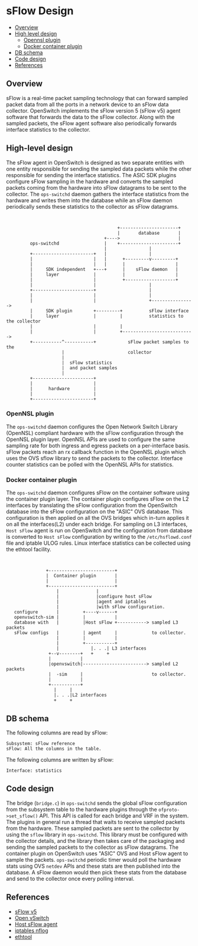 # sFlow Design

- [Overview](#overview)
- [High level design](#high-level-design)
    - [Opennsl plugin](#opennsl-plugin)
    - [Docker container plugin](#docker-container-plugin)
- [DB schema](#db-schema)
- [Code design](#code-design)
- [References](#references)

## Overview

sFlow is a real-time packet sampling technology that can forward sampled packet data from all the ports in a network device to an sFlow data collector. OpenSwitch implements the sFlow version 5 (sFlow v5) agent software that forwards the data to the sFlow collector. Along with the sampled packets, the sFlow agent software also periodically forwards interface statistics to the collector.


## High-level design

The sFlow agent in OpenSwitch is designed as two separate entities with one entity responsible for sending the sampled data packets while the other responsible for sending the interface statistics. The ASIC SDK plugins configure sFlow sampling in the hardware and converts the sampled packets coming from the hardware into sFlow datagrams to be sent to the collector. The `ops-switchd` daemon gathers the interface statistics from the hardware and writes them into the database while an sFlow daemon periodically sends these statistics to the collector as sFlow datagrams.

```ditaa


                                          +----------------------+
                                          |       database       |
                                     +---->                      |
         ops-switchd                 |    +----------------------+
                                     |                |
         +-----------------------+   |                |
         |                       |   |      +---------v---------+
         |                       |   |      |                   |
         |     SDK independent   +---+      |    sFlow daemon   |
         |     layer             |          |                   |
         |                       |          +-------------------+
         |                       |                    |
         +-----------------------+                    |
         |                       |                    |
         |                       |                    +---------------->
         |     SDK plugin        +---------+          sFlow interface
         |     layer             |         |          statistics to the collector
         |                       |         |
         |                       |         +--------------------------->
         +-----------^-----------+            sFlow packet samples to the
                     |                        collector
                     |
                     |  sFlow statistics
                     |  and packet samples
                     |
         +-----------------------+
         |                       |
         |      hardware         |
         |                       |
         +-----------------------+
```

### OpenNSL plugin

The `ops-switchd` daemon configures the Open Network Switch Library (OpenNSL) compliant hardware with the sFlow configuration through the OpenNSL plugin layer. OpenNSL APIs are used to configure the same sampling rate for both ingress and egress packets on a per-interface basis. sFlow packets reach an rx callback function in the OpenNSL plugin which uses the OVS sflow library to send the packets to the collector. Interface counter statistics can be polled with the OpenNSL APIs for statistics.

### Docker container plugin
The `ops-switchd` daemon configures sFlow on the container software using the container plugin layer. The container plugin configures sFlow on the L2 interfaces by translating the sFlow configuration from the OpenSwitch database into the sFlow configuration on the "ASIC" OVS database. This configuration is then applied on all the OVS bridges which in-turn applies it on all the interfaces(L2) under each bridge. For sampling on L3 interfaces, `Host sFlow` agent is run on OpenSwitch and the configuration from database is converted to `Host sFlow` configuration by writing to the `/etc/hsflowd.conf` file and iptable ULOG rules. Linux interface statistics can be collected using the ethtool facility.

```ditaa


               +-------------------------+
               |  Container plugin       |
               |                         |
               +-------------------------+
                   |              |
                   |              |configure host sFlow
                   |              |agent and iptables
                   |              |with sFlow configuration.
   configure       |         +----v------+
   openvswitch-sim |         |           |
   database with   |         |Host sFlow +-----------> sampled L3 packets
   sFlow configs   |         | agent     |             to collector.
                   |         |           |
                   |         +-----------+
                   |            |. . .| L3 interfaces
                +--v--------+   +     +
                |           |
                |openvswitch|------------------------> sampled L2 packets
                |  -sim     |                          to collector.
                |           |
                +-----------+
                  |     |
                  |. . .|L2 interfaces
                  +     +

```

## DB schema
The following columns are read by sFlow:
```
Subsystem: sFlow reference
sFlow: All the columns in the table.
```
The following columns are written by sFlow:
```
Interface: statistics
```

## Code design

The bridge (`bridge.c`) in `ops-switchd` sends the global sFlow configuration from the subsystem table to the hardware plugins through the `ofproto->set_sflow()` API. This API is called for each bridge and VRF in the system. The plugins in general run a thread that waits to receive sampled packets from the hardware. These sampled packets are sent to the collector by using the `sflow` library in `ops-switchd`. This library must be configured with the collector details, and the library then takes care of the packaging and sending the sampled packets to the collector as sFlow datagrams.
The container plugin on OpenSwitch uses "ASIC" OVS and Host sFlow agent to sample the packets.
`ops-switchd` periodic timer would poll the hardware stats using OVS `netdev` APIs and these stats are then published into the database. A sFlow daemon would then pick these stats from the database and send to the collector once every polling interval.

## References

- [sFlow v5](http://www.sflow.org/sflow_version_5.txt)
- [Open vSwitch](http://openvswitch.org/)
- [Host sFlow agent](http://www.sflow.net/)
- [iptables nflog](http://ipset.netfilter.org/iptables-extensions.man.html)
- [ethtool](http://linux.die.net/man/8/ethtool)
